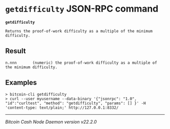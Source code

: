 `getdifficulty` JSON-RPC command
================================

**`getdifficulty`**

```
Returns the proof-of-work difficulty as a multiple of the minimum difficulty.
```

Result
------

```
n.nnn       (numeric) the proof-of-work difficulty as a multiple of the minimum difficulty.
```

Examples
--------

```
> bitcoin-cli getdifficulty
> curl --user myusername --data-binary '{"jsonrpc": "1.0", "id":"curltest", "method": "getdifficulty", "params": [] }' -H 'content-type: text/plain;' http://127.0.0.1:8332/
```

***

*Bitcoin Cash Node Daemon version v22.2.0*
